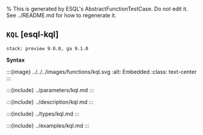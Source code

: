 % This is generated by ESQL's AbstractFunctionTestCase. Do not edit it. See ../README.md for how to regenerate it.

## `KQL` [esql-kql]
```{applies_to}
stack: preview 9.0.0, ga 9.1.0
```

**Syntax**

:::{image} ../../../images/functions/kql.svg
:alt: Embedded
:class: text-center
:::


:::{include} ../parameters/kql.md
:::

:::{include} ../description/kql.md
:::

:::{include} ../types/kql.md
:::

:::{include} ../examples/kql.md
:::

